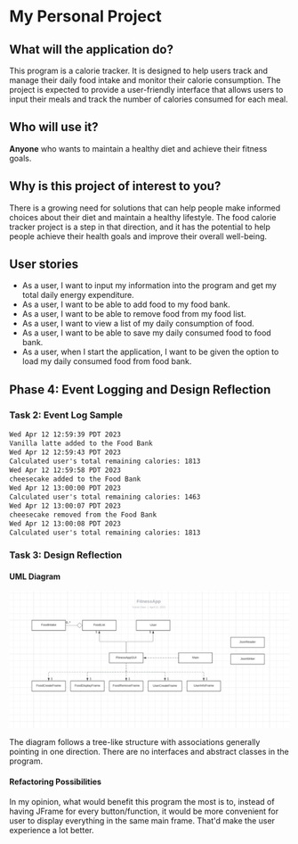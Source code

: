 # My Personal Project

## What will the application do?
This program is a calorie tracker. It is designed to help users track and manage their daily food intake
and monitor their calorie consumption. The project is expected to provide a user-friendly interface that
allows users to input their meals and track the number of calories consumed for each meal.

## Who will use it?
**Anyone** who wants to maintain a healthy diet and achieve their fitness goals.

## Why is this project of interest to you?
There is a growing need for solutions that can help people make informed choices about their diet and
maintain a healthy lifestyle. The food calorie tracker project is a step in that direction, and it has
the potential to help people achieve their health goals and improve their overall well-being.

## User stories
- As a user, I want to input my information into the program and get my total daily energy expenditure.
- As a user, I want to be able to add food to my food bank.
- As a user, I want to be able to remove food from my food list.
- As a user, I want to view a list of my daily consumption of food.
- As a user, I want to be able to save my daily consumed food to food bank.
- As a user, when I start the application, I want to be given the option to load my daily consumed food from food bank.

## Phase 4: Event Logging and Design Reflection

### Task 2: Event Log Sample

 ```
Wed Apr 12 12:59:39 PDT 2023
Vanilla latte added to the Food Bank
Wed Apr 12 12:59:43 PDT 2023
Calculated user's total remaining calories: 1813
Wed Apr 12 12:59:58 PDT 2023
cheesecake added to the Food Bank
Wed Apr 12 13:00:00 PDT 2023
Calculated user's total remaining calories: 1463
Wed Apr 12 13:00:07 PDT 2023
cheesecake removed from the Food Bank
Wed Apr 12 13:00:08 PDT 2023
Calculated user's total remaining calories: 1813
```

### Task 3: Design Reflection

#### UML Diagram

![UML Diagram](UML_Design_Diagram.jpg)

The diagram follows a tree-like structure with
associations generally pointing in one direction.
There are no interfaces and abstract classes in the program.

#### Refactoring Possibilities

In my opinion, what would benefit this program the most
is to, instead of having JFrame for every button/function, it would be more
convenient for user to display everything in the same main frame.
That'd make the user experience a lot better. 